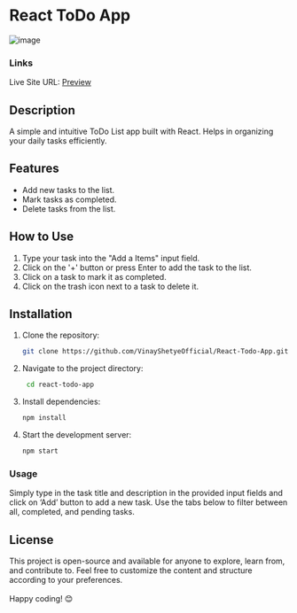 # React ToDo App
![image](https://github.com/user-attachments/assets/29c2aeb3-0d0d-4dc8-81af-ad600a0e1eea)

### Links

Live Site URL: [Preview](https://todo-app-live1.netlify.app/)

## Description
A simple and intuitive ToDo List app built with React. Helps in organizing your daily tasks efficiently.

## Features
- Add new tasks to the list.
- Mark tasks as completed.
- Delete tasks from the list.

## How to Use
1. Type your task into the "Add a Items" input field.
2. Click on the '+' button or press Enter to add the task to the list.
3. Click on a task to mark it as completed.
4. Click on the trash icon next to a task to delete it.


## Installation
1. Clone the repository:
   ```bash
   git clone https://github.com/VinayShetyeOfficial/React-Todo-App.git
   ```

2. Navigate to the project directory:
   ```bash
    cd react-todo-app 
   ```
   
3. Install dependencies:
   ```bash
   npm install 
   ```

4. Start the development server:
   ```bash
   npm start
   ```

### Usage
Simply type in the task title and description in the provided input fields and click on ‘Add’ button to add a new task.
Use the tabs below to filter between all, completed, and pending tasks.

## License
This project is open-source and available for anyone to explore, learn from, and contribute to.
Feel free to customize the content and structure according to your preferences. <br><br> Happy coding! 😊
